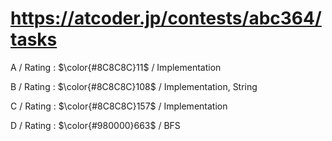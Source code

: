 # https://atcoder.jp/contests/abc364/tasks

A / Rating : $\color{#8C8C8C}11$ / Implementation

B / Rating : $\color{#8C8C8C}108$ / Implementation, String

C / Rating : $\color{#8C8C8C}157$ / Implementation

D / Rating : $\color{#980000}663$ / BFS
